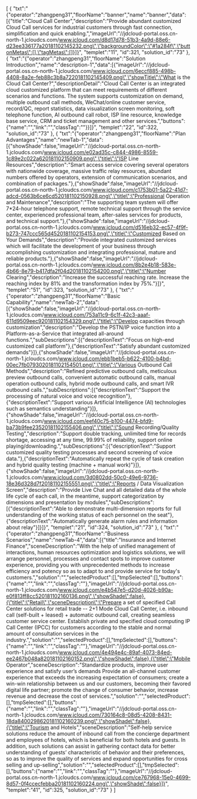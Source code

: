 [
	{
		"txt":"{\"operator\":\"zhangpeng31\",\"floorName\":\"banner\",\"name\":\"banner\",\"data\":[{\"title\":\"Cloud Call Center\",\"description\":\"Provide abundant customized Cloud Call services for industrial customers through fast connection, simplification and quick enabling.\",\"imageUrl\":\"//jdcloud-portal.oss.cn-north-1.jcloudcs.com/www.jcloud.com/d8d17d78-51b3-4a9d-88e6-d23ee336177a20181102145232.png\",\"backgroundColor\":\"#1a284f\",\"buttonMetas\":[],\"tagMetas\":[]}]}",
		"templet":"11",
		"id":321,
		"solution_id":"73"
	},
	{
		"txt":"{\"operator\":\"zhangpeng31\",\"floorName\":\"Solution Introduction\",\"name\":\"description-1\",\"data\":[{\"imageUrl\":\"//jdcloud-portal.oss.cn-north-1.jcloudcs.com/www.jcloud.com/6eccf885-498b-4408-8a2e-feb88c3b8a7220181102145409.png\",\"showTitle\":\"What is the Cloud Call Center?\",\"descriptionDetail\":\"Cloud Call Center is an integrated cloud customized platform that can meet requirements of different scenarios and functions. The system supports customization on demand, multiple outbound call methods, WeChat/online customer service, record/QC, report statistics, data visualization screen monitoring, soft telephone function, AI outbound call robot, ISP line resource, knowledge base service, CRM and ticket management and other services.\",\"buttons\":{\"name\":\"\",\"link\":\"\",\"classTag\":\"\"}}]}",
		"templet":"22",
		"id":322,
		"solution_id":"73"
	},
	{
		"txt":"{\"operator\":\"zhangpeng31\",\"floorName\":\"Plan Advantages\",\"name\":\"newTab-1\",\"data\":[{\"showShade\":false,\"imageUrl\":\"//jdcloud-portal.oss.cn-north-1.jcloudcs.com/www.jcloud.com/e02ad35c-c844-4986-8559-1c89e2c022a620181102150909.png\",\"title\":\"ISP Line Resources\",\"description\":\"Smart access service covering several operators with nationwide coverage, massive traffic relay resources, abundant numbers offered by operators, extension of communication scenarios, and combination of packages.\"},{\"showShade\":false,\"imageUrl\":\"//jdcloud-portal.oss.cn-north-1.jcloudcs.com/www.jcloud.com/c1753b01-5a22-41d7-adcd-0563b6ce6cd520181102150928.png\",\"title\":\"Professional Operation and Maintenance\",\"description\":\"The supporting team system will offer 7*24-hour telephone support, remote technical support through the service center, experienced professional team, after-sales services for products, and technical support.\"},{\"showShade\":false,\"imageUrl\":\"//jdcloud-portal.oss.cn-north-1.jcloudcs.com/www.jcloud.com/d516eb32-ec57-4f9f-b273-747ccc565d4520181102154153.png\",\"title\":\"Customized Based on Your Demands\",\"description\":\"Provide integrated customized services which will facilitate the development of your business through accomplishing customization and integrating professional, mature and reliable products.\"},{\"showShade\":false,\"imageUrl\":\"//jdcloud-portal.oss.cn-north-1.jcloudcs.com/www.jcloud.com/8b2e4b18-583e-4b66-8e79-b417dfa2f04d20181102154200.png\",\"title\":\"Number Clearing\",\"description\":\"Increase the successful reaching rate. Increase the reaching index by 81% and the transformation index by 75%.\"}]}",
		"templet":"51",
		"id":323,
		"solution_id":"73"
	},
	{
		"txt":"{\"operator\":\"zhangpeng31\",\"floorName\":\"Basic Capability\",\"name\":\"newTab-2\",\"data\":[{\"showShade\":false,\"imageUrl\":\"//jdcloud-portal.oss.cn-north-1.jcloudcs.com/www.jcloud.com/753a11c9-6c1f-42c3-aaaf-611d9509eec920181102154329.png\",\"title\":\"Develop capacities through customization\",\"description\":\"Develop the PSTN/IP voice function into a Platform-as-a-Service that integrated all-around functions.\",\"subDescriptions\":[{\"descriptionText\":\"Focus on high-end customized call platform\"},{\"descriptionText\":\"Satisfy abundant customized demands\"}]},{\"showShade\":false,\"imageUrl\":\"//jdcloud-portal.oss.cn-north-1.jcloudcs.com/www.jcloud.com/ebb1beb5-b622-4100-b4bd-00ec7fb0793020181102154501.png\",\"title\":\"Various Outbound Call Methods\",\"description\":\"Refined predictive outbound calls, meticulous preview outbound calls, convenient automatic outbound calls, manual operation outbound calls, hybrid mode outbound calls, and smart IVR outbound calls.\",\"subDescriptions\":[{\"descriptionText\":\"Support the processing of natural voice and voice recognition\"},{\"descriptionText\":\"Support various Artificial Intelligence (AI) technologies such as semantics understanding\"}]},{\"showShade\":false,\"imageUrl\":\"//jdcloud-portal.oss.cn-north-1.jcloudcs.com/www.jcloud.com/eef40c75-b100-4474-bfd9-ba73b9fee23520181102155406.png\",\"title\":\"Sound Recording/Quality Testing\",\"description\":\"Support double tracking, unlimited time for records shortage, accessing at any time, 99.99% of reliability, support online playing/downloading.\",\"subDescriptions\":[{\"descriptionText\":\"Support customized quality testing processes and second screening of voice data.\"},{\"descriptionText\":\"Automatically repeat the cycle of task creation and hybrid quality testing (machine + manual work)\"}]},{\"showShade\":false,\"imageUrl\":\"//jdcloud-portal.oss.cn-north-1.jcloudcs.com/www.jcloud.com/3d0802dd-50c0-49e6-9736-18e36d328d7f20181102155551.png\",\"title\":\"Reports / Data Visualization Screen\",\"description\":\"Provide Live Chat and all detailed data of the whole life cycle of each call, in the meantime, support categorization by dimensions and presentation by modules\",\"subDescriptions\":[{\"descriptionText\":\"Able to demonstrate multi-dimension reports for full understanding of the working status of each personnel on the seat\"},{\"descriptionText\":\"Automatically generate alarm rules and information about relay\"}]}]}",
		"templet":"21",
		"id":324,
		"solution_id":"73"
	},
	{
		"txt":"{\"operator\":\"zhangpeng31\",\"floorName\":\"Business Scenarios\",\"name\":\"newTab-4\",\"data\":[{\"title\":\"Insurance and Internet Finance\",\"sceneDescription\":\"With the help of unified management of interactions, human resources optimization and logistics solutions, we will arrange personnel, processes and contact spots to improve customer experience, providing you with unprecedented methods to increase efficiency and potency so as to adapt to and provide service for today's customers.\",\"solution\":\"\",\"selectedProduct\":[],\"tmpSelected\":[],\"buttons\":{\"name\":\"\",\"link\":\"\",\"classTag\":\"\"},\"imageUrl\":\"//jdcloud-portal.oss.cn-north-1.jcloudcs.com/www.jcloud.com/e4b547e5-d20d-4026-b90a-e0f813ff8cc520181102160136.png\",\"showShade\":false},{\"title\":\"Retail\",\"sceneDescription\":\"Prepare a set of specified Call Center solutions for retail trade -- 2+1 Mode Cloud Call Center, i.e. inbound call (self-built + leased) + automatic outbound call, creating seamless customer service center. Establish private and specified cloud computing IP Call Center (IPCC) for customers according to the stable and normal amount of consultation services in the industry.\",\"solution\":\"\",\"selectedProduct\":[],\"tmpSelected\":[],\"buttons\":{\"name\":\"\",\"link\":\"\",\"classTag\":\"\"},\"imageUrl\":\"//jdcloud-portal.oss.cn-north-1.jcloudcs.com/www.jcloud.com/4e494e4c-89af-4073-84ed-ee2467b048a820181102160152.png\",\"showShade\":false},{\"title\":\"Mobile Operator\",\"sceneDescription\":\"Standardize products, improve user experience and satisfy user’s demands Provide an all-channel customer experience that exceeds the increasing expectation of consumers; create a win-win relationship between us and our customers, becoming their favored digital life partner; promote the change of consumer behavior, increase revenue and decrease the cost of services.\",\"solution\":\"\",\"selectedProduct\":[],\"tmpSelected\":[],\"buttons\":{\"name\":\"\",\"link\":\"\",\"classTag\":\"\"},\"imageUrl\":\"//jdcloud-portal.oss.cn-north-1.jcloudcs.com/www.jcloud.com/730164c8-08d5-4208-8431-18da8400298620181102160239.png\",\"showShade\":false},{\"title\":\"Tourism and Hotels\",\"sceneDescription\":\"Self-help service solutions reduce the amount of inbound call from the concierge department and employees of hotels, which is beneficial for both hotels and guests. In addition, such solutions can assist in gathering contact data for better understanding of guests’ characteristic of behavior and their preferences, so as to improve the quality of services and expand opportunities for cross selling and up-selling\",\"solution\":\"\",\"selectedProduct\":[],\"tmpSelected\":[],\"buttons\":{\"name\":\"\",\"link\":\"\",\"classTag\":\"\"},\"imageUrl\":\"//jdcloud-portal.oss.cn-north-1.jcloudcs.com/www.jcloud.com/ce767968-15e0-4699-8d57-0f4ccecfebba20181102160224.png\",\"showShade\":false}]}",
		"templet":"41",
		"id":325,
		"solution_id":"73"
	}
]